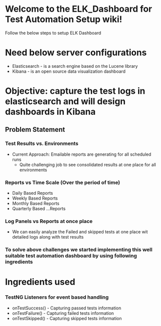 # Welcome to the ELK_Dashboard for Test Automation Setup wiki!

Follow the below steps to setup ELK Dashboard

# Need below server configurations 
  * Elasticsearch - is a search engine based on the Lucene library
  * Kibana - is an open source data visualization dashboard

# Objective: capture the test logs in elasticsearch and will design dashboards in Kibana 

## Problem Statement
### Test Results vs. Environments
   * Current Approach: Emailable reports are generating for all scheduled runs
      * Quite challenging job to see consolidated results at one place for all environments

### Reports vs Time Scale (Over the period of time)
   * Daily Based Reports
   * Weekly Based Reports
   * Monthly Based Reports
   * Quarterly Based …Reports

### Log Panels vs Reports at once place
   * We can easily analyze the Failed and skipped tests at one place wit detailed logs along with test results

### To solve above challenges we started implementing this well suitable test automation dashboard by using following ingredients

# Ingredients used
### TestNG Listeners for event based handling
 * onTestSuccess() - Capturing passed tests information
 * onTestFailure() - Capturing failed tests information
 * onTestSkipped() - Capturing skipped tests information

